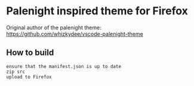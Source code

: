 # Palenight inspired theme for Firefox

Original author of the palenight theme:
https://github.com/whizkydee/vscode-palenight-theme

## How to build

```
ensure that the manifest.json is up to date
zip src
upload to Firefox
```